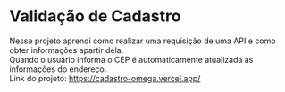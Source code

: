 # Validação de Cadastro
Nesse projeto aprendi como realizar uma requisição de uma API e como obter informações apartir dela.</br>
Quando o usuário informa o CEP é automaticamente atualizada as informações do endereço.</br>
Link do projeto: https://cadastro-omega.vercel.app/
